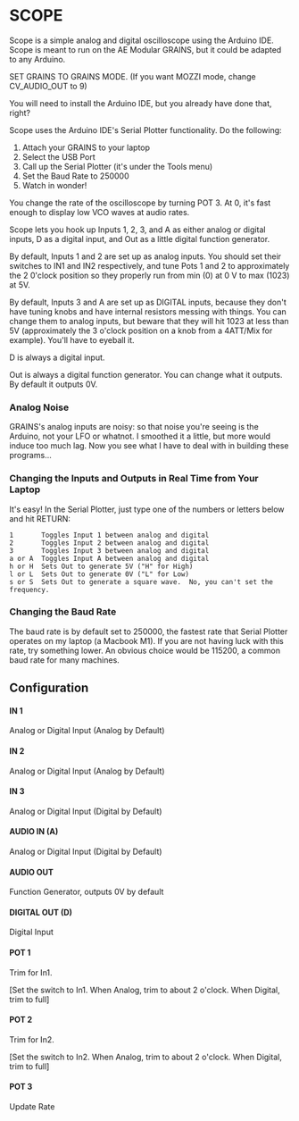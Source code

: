 # SCOPE

Scope is a simple analog and digital oscilloscope using the Arduino IDE.   Scope is meant to run on the AE Modular GRAINS, but it could be adapted to any Arduino.

SET GRAINS TO GRAINS MODE.  (If you want MOZZI mode, change CV_AUDIO_OUT to 9)

You will need to install the Arduino IDE, but you already have done that, right?

Scope uses the Arduino IDE's Serial Plotter functionality.  Do the following:

1. Attach your GRAINS to your laptop
2. Select the USB Port
3. Call up the Serial Plotter (it's under the Tools menu)
4. Set the Baud Rate to 250000
5. Watch in wonder!

You change the rate of the oscilloscope by turning POT 3.  At 0, it's fast enough to display low VCO waves at audio rates.

Scope lets you hook up Inputs 1, 2, 3, and A as either analog or digital inputs, D as a digital input, and Out as a little digital function generator.

By default, Inputs 1 and 2 are set up as analog inputs.  You should set their switches to IN1 and IN2 respectively, and tune Pots 1 and 2 to approximately the 2 0'clock position so they properly run from min (0) at 0 V to max (1023) at 5V.

By default, Inputs 3 and A are set up as DIGITAL inputs, because they don't have tuning knobs and have internal resistors messing with things. You can change them to analog inputs, but beware that they will hit 1023 at less than 5V (approximately the 3 o'clock position on a knob from a 4ATT/Mix for example). You'll have to eyeball it.

D is always a digital input.

Out is always a digital function generator.  You can change what it outputs.  By default it outputs 0V.

### Analog Noise

GRAINS's analog inputs are noisy: so that noise you're seeing is the Arduino, not your LFO or whatnot.  I smoothed it a little, but more would induce too much lag.  Now you see what I have to deal with in building these programs...

### Changing the Inputs and Outputs in Real Time from Your Laptop

It's easy!  In the Serial Plotter, just type one of the numbers or letters below and hit RETURN:

    1       Toggles Input 1 between analog and digital
    2       Toggles Input 2 between analog and digital
    3       Toggles Input 3 between analog and digital
    a or A  Toggles Input A between analog and digital
    h or H  Sets Out to generate 5V ("H" for High)
    l or L  Sets Out to generate 0V ("L" for Low)
    s or S  Sets Out to generate a square wave.  No, you can't set the frequency.

### Changing the Baud Rate

The baud rate is by default set to 250000, the fastest rate that Serial Plotter operates on my laptop (a Macbook M1).  If you are not having luck with this rate, try something lower. An obvious choice would be 115200, a common baud rate for many machines.

## Configuration

#### IN 1
Analog or Digital Input (Analog by Default)
#### IN 2
Analog or Digital Input (Analog by Default)
#### IN 3
Analog or Digital Input (Digital by Default)
#### AUDIO IN (A)
Analog or Digital Input (Digital by Default)
#### AUDIO OUT
Function Generator, outputs 0V by default
#### DIGITAL OUT (D) 
Digital Input
#### POT 1
Trim for In1.  

[Set the switch to In1.  When Analog, trim to about 2 o'clock.  When Digital, trim to full]
#### POT 2
Trim for In2.  

[Set the switch to In2.  When Analog, trim to about 2 o'clock.  When Digital, trim to full]
#### POT 3
Update Rate


